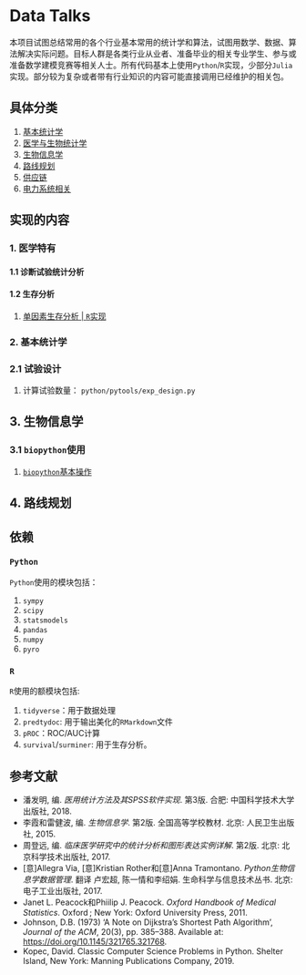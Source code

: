 # Data Talks

本项目试图总结常用的各个行业基本常用的统计学和算法，试图用数学、数据、算法解决实际问题。目标人群是各类行业从业者、准备毕业的相关专业学生、参与或准备数学建模竞赛等相关人士。所有代码基本上使用`Python`/`R`实现，少部分`Julia`实现。部分较为复杂或者带有行业知识的内容可能直接调用已经维护的相关包。

## 具体分类

1. [基本统计学](./doc/basic-stats.md)
2. [医学与生物统计学](./doc/med-stats.md)
3. [生物信息学](./doc/bio-info.md)
4. [路线规划](./doc/route-planning.md)
5. [供应链](./doc/supply-chain.md)
6. [电力系统相关](./doc/power-system.md)


## 实现的内容

### 1. 医学特有

#### 1.1 诊断试验统计分析



#### 1.2 生存分析

1. [单因素生存分析 | `R`实现](./r/medicine-survival-analysis.Rmd)

### 2. 基本统计学

### 2.1 试验设计

1. 计算试验数量： `python/pytools/exp_design.py`


## 3. 生物信息学

### 3.1 `biopython`使用

1. [`biopython`基本操作](./notebooks/%E5%BA%8F%E5%88%97%E6%95%B0%E6%8D%AE/%E5%BA%8F%E5%88%97%E6%95%B0%E6%8D%AE%E5%9F%BA%E6%9C%AC%E5%A4%84%E7%90%86.ipynb)

## 4. 路线规划

## 依赖

### `Python`

`Python`使用的模块包括：

1. `sympy`
2. `scipy`
3. `statsmodels`
4. `pandas`
5. `numpy`
6. `pyro`


### `R`

`R`使用的额模块包括:

1. `tidyverse`：用于数据处理
2. `predtydoc`: 用于输出美化的`RMarkdown`文件
3. `pROC`：ROC/AUC计算
4. `survival`/`surminer`: 用于生存分析。

## 参考文献

* 潘发明, 编. *医用统计方法及其SPSS软件实现*. 第3版. 合肥: 中国科学技术大学出版社, 2018.
* 李霞和雷健波, 编. *生物信息学*. 第2版. 全国高等学校教材. 北京: 人民卫生出版社, 2015.
* 周登远, 编. *临床医学研究中的统计分析和图形表达实例详解*. 第2版. 北京: 北京科学技术出版社, 2017.
* [意]Allegra Via, [意]Kristian Rother和[意]Anna Tramontano. *Python生物信息学数据管理*. 翻译 卢宏超, 陈一情和李绍娟. 生命科学与信息技术丛书. 北京: 电子工业出版社, 2017.
* Janet L. Peacock和Phiilip J. Peacock. *Oxford Handbook of Medical Statistics*. Oxford ; New York: Oxford University Press, 2011.
* Johnson, D.B. (1973) ‘A Note on Dijkstra’s Shortest Path Algorithm’, *Journal of the ACM*, 20(3), pp. 385–388. Available at: https://doi.org/10.1145/321765.321768.
* Kopec, David. Classic Computer Science Problems in Python. Shelter Island, New York: Manning Publications Company, 2019.
